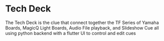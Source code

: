 # Tech Deck
The Tech Deck is the clue that connect together the TF Series of Yamaha Boards, MagicQ Light Boards,  Audio File playback, and Slideshow Cue all using python backend with a flutter UI to control and edit cues 
